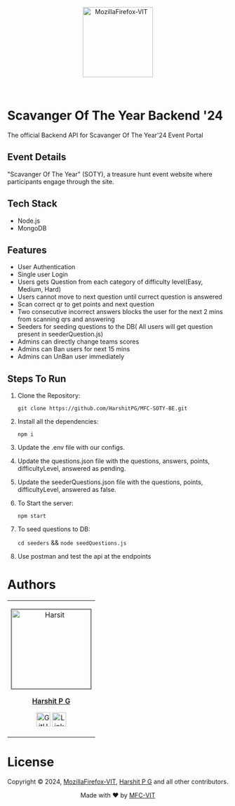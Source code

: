 <p align="center"><a href="https://mozillavit.in/" target="_blank"><img src="https://avatars.githubusercontent.com/u/74644419?s=280&v=4" width=160 title="MozillaFirefox-VIT" alt="MozillaFirefox-VIT"></a>
</p>
<br />

# Scavanger Of The Year Backend '24

The official Backend API for Scavanger Of The Year'24 Event Portal

## Event Details

"Scavanger Of The Year" (SOTY), a treasure hunt event website where participants engage through the site.

## Tech Stack

- Node.js
- MongoDB

## Features

- User Authentication
- Single user Login
- Users gets Question from each category of difficulty level(Easy, Medium, Hard)
- Users cannot move to next question until currect question is answered
- Scan correct qr to get points and next question
- Two consecutive incorrect answers blocks the user for the next 2 mins from scanning qrs and answering
- Seeders for seeding questions to the DB( All users will get question present in seederQuestion.js)
- Admins can directly change teams scores
- Admins can Ban users for next 15 mins
- Admins can UnBan user immediately

## Steps To Run

1.  Clone the Repository:

    `git clone https://github.com/HarshitPG/MFC-SOTY-BE.git`

2.  Install all the dependencies:

    `npm i`

3.  Update the .env file with our configs.
4.  Update the questions.json file with the questions, answers, points, difficultyLevel, answered as pending.
5.  Update the seederQuestions.json file with the questions, points, difficultyLevel, answered as false.
6.  To Start the server:

    `npm start`

7.  To seed questions to DB:

    `cd seeders` && `node seedQuestions.js`

8.  Use postman and test the api at the endpoints

# Authors

<table>
<tr align="center">
<td>
<a href="https://github.com/HarshitPG"><p align="center">
<img src="https://avatars.githubusercontent.com/u/129543831?v=4" width="160" height="160" alt="Harsit"
style="border: 2px solid grey; width: 180px; height: 180px" />
</p>
<p style="font-size: 16px; font-weight: 600">Harshit P G</p>
<p align="center">
<a href="https://github.com/HarshitPG"><img
src="https://www.iconninja.com/files/930/277/269/github-icon.png"
width="32" height="32" alt="GitHub" /></a>
<a href="https://www.linkedin.com/in/harshit-p-g-a87623272">
<img src="https://www.iconninja.com/files/533/13/122/linkedin-icon.png"
width="32" height="32" alt="LinkedIn" />
</a>
</p></a>
</td>
</tr>
</table>

# License

Copyright © 2024, [MozillaFirefox-VIT](https://github.com/MFC-VIT), [Harshit P G](https://github.com/HarshitPG) and all other contributors.

<p align="center">
Made with ❤️ by <a href="https://mozillavit.in/" target="_blank">MFC-VIT</a>
</p>
